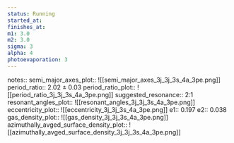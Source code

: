 ```yaml
---
status: Running
started_at:
finishes_at:
m1: 3.0
m2: 3.0
sigma: 3
alpha: 4
photoevaporation: 3
---
```


notes::
semi_major_axes_plot:: ![[semi_major_axes_3j_3j_3s_4a_3pe.png]]
period_ratio:: 2.02 ± 0.03
period_ratio_plot:: ![[period_ratio_3j_3j_3s_4a_3pe.png]]
suggested_resonance:: 2:1
resonant_angles_plot:: ![[resonant_angles_3j_3j_3s_4a_3pe.png]]
eccentricity_plot:: ![[eccentricity_3j_3j_3s_4a_3pe.png]]
e1:: 0.197
e2:: 0.038
gas_density_plot:: ![[gas_density_3j_3j_3s_4a_3pe.png]]
azimuthally_avged_surface_density_plot:: ![[azimuthally_avged_surface_density_3j_3j_3s_4a_3pe.png]]

